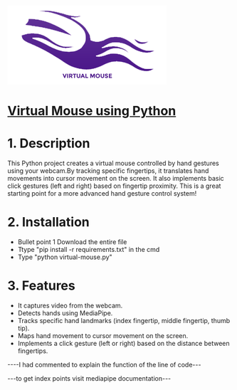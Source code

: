 <centre>
<img src="https://github.com/anandksuni03/virtual-mouse/blob/main/vm.png?raw=true"  align="centre">
</centre>
<h1><u>Virtual Mouse using Python</u></h1>




<h1>1. Description</h1>

This Python project creates a virtual mouse controlled by hand gestures using your webcam.By tracking specific fingertips, it translates hand movements into cursor movement on the screen. It also implements basic click gestures (left and right) based on fingertip proximity. This is a great starting point for a more advanced hand gesture control system!


<h1>2. Installation</h1>

* Bullet point 1 Download the entire file<br>
* Ttype "pip install -r requirements.txt" in the cmd<br>
* Type "python virtual-mouse.py"<br>


<h1>3. Features </h1>

*  It captures video from the webcam.<br>
*  Detects hands using MediaPipe.<br>
*  Tracks specific hand landmarks (index fingertip, middle fingertip, thumb tip).<br>
*  Maps hand movement to cursor movement on the screen.<br>
*  Implements a click gesture (left or right) based on the distance between fingertips.<br>

----I had commented to explain the function of the line of code---

---to get index points visit mediapipe documentation---
